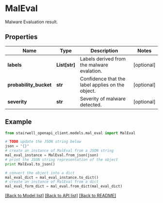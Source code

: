 # MalEval

Malware Evaluation result.

## Properties
Name | Type | Description | Notes
------------ | ------------- | ------------- | -------------
**labels** | **List[str]** | Labels derived from the malware evalation. | [optional] 
**probability_bucket** | **str** | Confidence that the label applies on the object. | [optional] 
**severity** | **str** | Severity of malware detected. | [optional] 

## Example

```python
from stairwell_openapi_client.models.mal_eval import MalEval

# TODO update the JSON string below
json = "{}"
# create an instance of MalEval from a JSON string
mal_eval_instance = MalEval.from_json(json)
# print the JSON string representation of the object
print MalEval.to_json()

# convert the object into a dict
mal_eval_dict = mal_eval_instance.to_dict()
# create an instance of MalEval from a dict
mal_eval_form_dict = mal_eval.from_dict(mal_eval_dict)
```
[[Back to Model list]](../README.md#documentation-for-models) [[Back to API list]](../README.md#documentation-for-api-endpoints) [[Back to README]](../README.md)


